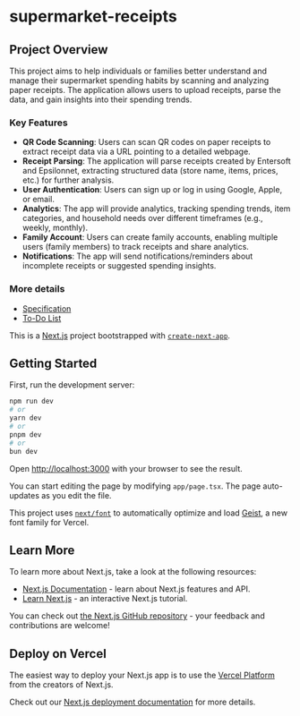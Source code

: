 # supermarket-receipts

## **Project Overview**

This project aims to help individuals or families better understand and manage their supermarket spending habits by scanning and analyzing paper receipts. The application allows users to upload receipts, parse the data, and gain insights into their spending trends.

### **Key Features**

- **QR Code Scanning**: Users can scan QR codes on paper receipts to extract receipt data via a URL pointing to a detailed webpage.
- **Receipt Parsing**: The application will parse receipts created by Entersoft and Epsilonnet, extracting structured data (store name, items, prices, etc.) for further analysis.
- **User Authentication**: Users can sign up or log in using Google, Apple, or email.
- **Analytics**: The app will provide analytics, tracking spending trends, item categories, and household needs over different timeframes (e.g., weekly, monthly).
- **Family Account**: Users can create family accounts, enabling multiple users (family members) to track receipts and share analytics.
- **Notifications**: The app will send notifications/reminders about incomplete receipts or suggested spending insights.

### More details
- [Specification](spec.md)
- [To-Do List](todo.md)

This is a [Next.js](https://nextjs.org) project bootstrapped with [`create-next-app`](https://nextjs.org/docs/app/api-reference/cli/create-next-app).

## Getting Started

First, run the development server:

```bash
npm run dev
# or
yarn dev
# or
pnpm dev
# or
bun dev
```

Open [http://localhost:3000](http://localhost:3000) with your browser to see the result.

You can start editing the page by modifying `app/page.tsx`. The page auto-updates as you edit the file.

This project uses [`next/font`](https://nextjs.org/docs/app/building-your-application/optimizing/fonts) to automatically optimize and load [Geist](https://vercel.com/font), a new font family for Vercel.

## Learn More

To learn more about Next.js, take a look at the following resources:

- [Next.js Documentation](https://nextjs.org/docs) - learn about Next.js features and API.
- [Learn Next.js](https://nextjs.org/learn) - an interactive Next.js tutorial.

You can check out [the Next.js GitHub repository](https://github.com/vercel/next.js) - your feedback and contributions are welcome!

## Deploy on Vercel

The easiest way to deploy your Next.js app is to use the [Vercel Platform](https://vercel.com/new?utm_medium=default-template&filter=next.js&utm_source=create-next-app&utm_campaign=create-next-app-readme) from the creators of Next.js.

Check out our [Next.js deployment documentation](https://nextjs.org/docs/app/building-your-application/deploying) for more details.
